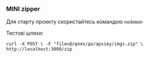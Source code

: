 ### MINI zipper

Для старту проекту скористайтесь командою
```nodemon```

Тестові шляхи:

`curl -X POST \
     -F "file=@/шлях/до/архіву/imgs.zip" \
     http://localhost:3000/zip
`
